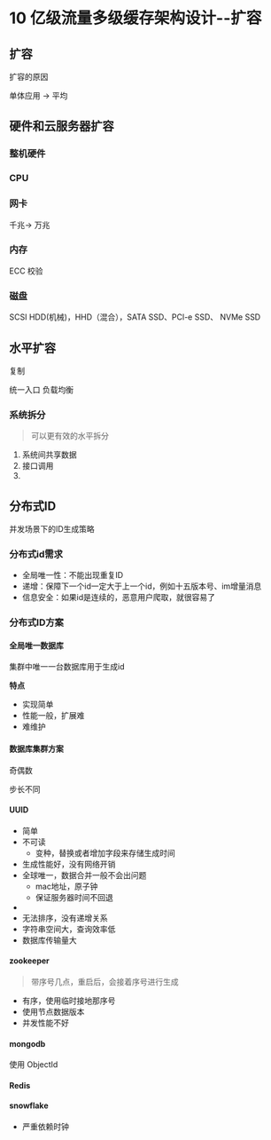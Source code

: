 # 10 亿级流量多级缓存架构设计--扩容

## 扩容

扩容的原因

单体应用 -> 平均

## 硬件和云服务器扩容

### 整机硬件

### CPU

### 网卡

千兆-> 万兆



### 内存

ECC 校验

### 磁盘

SCSI HDD(机械)，HHD（混合），SATA SSD、PCl-e SSD、 NVMe SSD





## 水平扩容

复制

统一入口 负载均衡

### 系统拆分

> 可以更有效的水平拆分

1. 系统间共享数据
2. 接口调用
3. 





## 分布式ID



并发场景下的ID生成策略

### 分布式id需求

- 全局唯一性：不能出现重复ID
- 递增：保障下一个id一定大于上一个id，例如十五版本号、im增量消息
- 信息安全：如果id是连续的，恶意用户爬取，就很容易了





### 分布式ID方案

#### 全局唯一数据库

集群中唯一一台数据库用于生成id

**特点**

- 实现简单
- 性能一般，扩展难
- 难维护



#### 数据库集群方案

奇偶数

步长不同



#### UUID

- 简单
- 不可读
  -   变种，替换或者增加字段来存储生成时间
-   生成性能好，没有网络开销
- 全球唯一，数据合并一般不会出问题
  -  mac地址，原子钟
  - 保证服务器时间不回退
-  
- 无法排序，没有递增关系
- 字符串空间大，查询效率低
- 数据库传输量大



#### zookeeper

> 带序号几点，重启后，会接着序号进行生成

- 有序，使用临时接地那序号
- 使用节点数据版本
- 并发性能不好

#### mongodb

使用 ObjectId

#### Redis



#### snowflake

- 严重依赖时钟